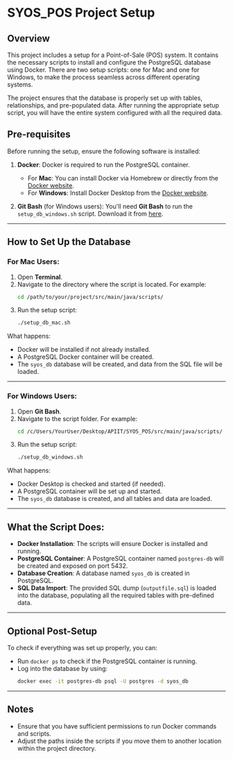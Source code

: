# SYOS_POS Project Setup

## Overview

This project includes a setup for a Point-of-Sale (POS) system. It contains the necessary scripts to install and configure the PostgreSQL database using Docker. There are two setup scripts: one for Mac and one for Windows, to make the process seamless across different operating systems.

The project ensures that the database is properly set up with tables, relationships, and pre-populated data. After running the appropriate setup script, you will have the entire system configured with all the required data.

## Pre-requisites

Before running the setup, ensure the following software is installed:

1. **Docker**: Docker is required to run the PostgreSQL container.
    - For **Mac**: You can install Docker via Homebrew or directly from the [Docker website](https://www.docker.com/get-started).
    - For **Windows**: Install Docker Desktop from the [Docker website](https://www.docker.com/get-started).

2. **Git Bash** (for Windows users): You'll need **Git Bash** to run the `setup_db_windows.sh` script. Download it from [here](https://gitforwindows.org/).

---

## How to Set Up the Database

### For Mac Users:

1. Open **Terminal**.
2. Navigate to the directory where the script is located. For example:
   ```bash
   cd /path/to/your/project/src/main/java/scripts/
   ```
3. Run the setup script:
   ```bash
   ./setup_db_mac.sh
   ```

What happens:
- Docker will be installed if not already installed.
- A PostgreSQL Docker container will be created.
- The `syos_db` database will be created, and data from the SQL file will be loaded.

---

### For Windows Users:

1. Open **Git Bash**.
2. Navigate to the script folder. For example:
   ```bash
   cd /c/Users/YourUser/Desktop/APIIT/SYOS_POS/src/main/java/scripts/
   ```
3. Run the setup script:
   ```bash
   ./setup_db_windows.sh
   ```

What happens:
- Docker Desktop is checked and started (if needed).
- A PostgreSQL container will be set up and started.
- The `syos_db` database is created, and all tables and data are loaded.

---

## What the Script Does:
- **Docker Installation**: The scripts will ensure Docker is installed and running.
- **PostgreSQL Container**: A PostgreSQL container named `postgres-db` will be created and exposed on port 5432.
- **Database Creation**: A database named `syos_db` is created in PostgreSQL.
- **SQL Data Import**: The provided SQL dump (`outputfile.sql`) is loaded into the database, populating all the required tables with pre-defined data.

---

## Optional Post-Setup

To check if everything was set up properly, you can:

- Run `docker ps` to check if the PostgreSQL container is running.
- Log into the database by using:
  ```bash
  docker exec -it postgres-db psql -U postgres -d syos_db
  ```

---

## Notes

- Ensure that you have sufficient permissions to run Docker commands and scripts.
- Adjust the paths inside the scripts if you move them to another location within the project directory.

